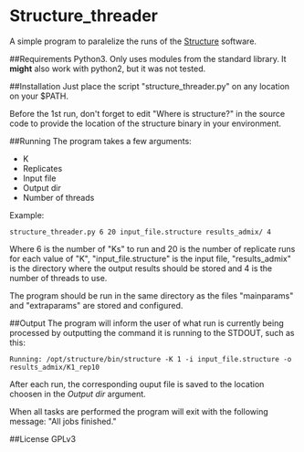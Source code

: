 # Structure_threader
A simple program to paralelize the runs of the [Structure](http://pritchardlab.stanford.edu/structure.html) software.

##Requirements
Python3. Only uses modules from the standard library.
It **might** also work with python2, but it was not tested.

##Installation
Just place the script "structure_threader.py" on any location on your $PATH.

Before the 1st run, don't forget to edit "Where is structure?" in the source
code to provide the location of the structure binary in your environment.

##Running
The program takes a few arguments:

* K
* Replicates
* Input file
* Output dir
* Number of threads

Example: 

```
structure_threader.py 6 20 input_file.structure results_admix/ 4
```

Where 6 is the number of "Ks" to run and 20 is the number of replicate runs for
each value of "K", "input_file.structure" is the input file, 
"results_admix" is the directory where the output results should be stored
and 4 is the number of threads to use.

The program should be run in the same directory as the files "mainparams" and
"extraparams" are stored and configured.

##Output
The program will inform the user of what run is currently being processed by
outputting the command it is running to the STDOUT, such as this:

```
Running: /opt/structure/bin/structure -K 1 -i input_file.structure -o results_admix/K1_rep10
```

After each run, the corresponding ouput file is saved to the location choosen in
the *Output dir* argument.

When all tasks are performed the program will exit with the following message:
"All jobs finished."


##License
GPLv3

